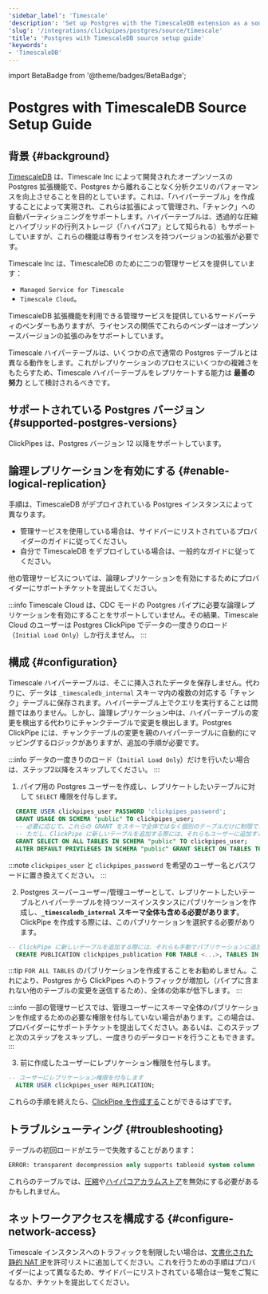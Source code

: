 ```yaml
---
'sidebar_label': 'Timescale'
'description': 'Set up Postgres with the TimescaleDB extension as a source for ClickPipes'
'slug': '/integrations/clickpipes/postgres/source/timescale'
'title': 'Postgres with TimescaleDB source setup guide'
'keywords':
- 'TimescaleDB'
---
```


import BetaBadge from '@theme/badges/BetaBadge';


# Postgres with TimescaleDB Source Setup Guide

<BetaBadge/>

## 背景 {#background}

[TimescaleDB](https://github.com/timescale/timescaledb) は、Timescale Inc によって開発されたオープンソースの Postgres 拡張機能で、Postgres から離れることなく分析クエリのパフォーマンスを向上させることを目的としています。これは、「ハイパーテーブル」を作成することによって実現され、これらは拡張によって管理され、「チャンク」への自動パーティショニングをサポートします。ハイパーテーブルは、透過的な圧縮とハイブリッドの行列ストレージ（「ハイパコア」として知られる）もサポートしていますが、これらの機能は専有ライセンスを持つバージョンの拡張が必要です。

Timescale Inc は、TimescaleDB のために二つの管理サービスを提供しています：
- `Managed Service for Timescale`
- `Timescale Cloud`。

TimescaleDB 拡張機能を利用できる管理サービスを提供しているサードパーティのベンダーもありますが、ライセンスの関係でこれらのベンダーはオープンソースバージョンの拡張のみをサポートしています。

Timescale ハイパーテーブルは、いくつかの点で通常の Postgres テーブルとは異なる動作をします。これがレプリケーションのプロセスにいくつかの複雑さをもたらすため、Timescale ハイパーテーブルをレプリケートする能力は **最善の努力** として検討されるべきです。

## サポートされている Postgres バージョン {#supported-postgres-versions}

ClickPipes は、Postgres バージョン 12 以降をサポートしています。

## 論理レプリケーションを有効にする {#enable-logical-replication}

手順は、TimescaleDB がデプロイされている Postgres インスタンスによって異なります。

- 管理サービスを使用している場合は、サイドバーにリストされているプロバイダーのガイドに従ってください。
- 自分で TimescaleDB をデプロイしている場合は、一般的なガイドに従ってください。

他の管理サービスについては、論理レプリケーションを有効にするためにプロバイダーにサポートチケットを提出してください。

:::info
Timescale Cloud は、CDC モードの Postgres パイプに必要な論理レプリケーションを有効にすることをサポートしていません。その結果、Timescale Cloud のユーザーは Postgres ClickPipe でデータの一度きりのロード（`Initial Load Only`）しか行えません。
:::

## 構成 {#configuration}

Timescale ハイパーテーブルは、そこに挿入されたデータを保存しません。代わりに、データは `_timescaledb_internal` スキーマ内の複数の対応する「チャンク」テーブルに保存されます。ハイパーテーブル上でクエリを実行することは問題ではありません。しかし、論理レプリケーション中は、ハイパーテーブルの変更を検出する代わりにチャンクテーブルで変更を検出します。Postgres ClickPipe には、チャンクテーブルの変更を親のハイパーテーブルに自動的にマッピングするロジックがありますが、追加の手順が必要です。

:::info
データの一度きりのロード（`Initial Load Only`）だけを行いたい場合は、ステップ2以降をスキップしてください。
:::

1. パイプ用の Postgres ユーザーを作成し、レプリケートしたいテーブルに対して `SELECT` 権限を付与します。

```sql
  CREATE USER clickpipes_user PASSWORD 'clickpipes_password';
  GRANT USAGE ON SCHEMA "public" TO clickpipes_user;
  -- 必要に応じて、これらの GRANT をスキーマ全体ではなく個別のテーブルだけに制限できます
  -- ただし、ClickPipe に新しいテーブルを追加する際には、それらもユーザーに追加する必要があります。
  GRANT SELECT ON ALL TABLES IN SCHEMA "public" TO clickpipes_user;
  ALTER DEFAULT PRIVILEGES IN SCHEMA "public" GRANT SELECT ON TABLES TO clickpipes_user;
```

:::note
`clickpipes_user` と `clickpipes_password` を希望のユーザー名とパスワードに置き換えてください。
:::

2. Postgres スーパーユーザー/管理ユーザーとして、レプリケートしたいテーブルとハイパーテーブルを持つソースインスタンスにパブリケーションを作成し、**`_timescaledb_internal` スキーマ全体も含める必要があります**。ClickPipe を作成する際には、このパブリケーションを選択する必要があります。

```sql
-- ClickPipe に新しいテーブルを追加する際には、それらも手動でパブリケーションに追加する必要があります。
  CREATE PUBLICATION clickpipes_publication FOR TABLE <...>, TABLES IN SCHEMA _timescaledb_internal;
```

:::tip
`FOR ALL TABLES` のパブリケーションを作成することをお勧めしません。これにより、Postgres から ClickPipes へのトラフィックが増加し（パイプに含まれない他のテーブルの変更を送信するため）、全体の効率が低下します。
::: 

:::info
一部の管理サービスでは、管理ユーザーにスキーマ全体のパブリケーションを作成するための必要な権限を付与していない場合があります。この場合は、プロバイダーにサポートチケットを提出してください。あるいは、このステップと次のステップをスキップし、一度きりのデータロードを行うこともできます。
:::

3. 前に作成したユーザーにレプリケーション権限を付与します。

```sql
-- ユーザーにレプリケーション権限を付与します
  ALTER USER clickpipes_user REPLICATION;
```

これらの手順を終えたら、[ClickPipe を作成する](../index.md)ことができるはずです。

## トラブルシューティング {#troubleshooting}

テーブルの初回ロードがエラーで失敗することがあります：

```sql
ERROR: transparent decompression only supports tableoid system column (SQLSTATE 42P10)
```

これらのテーブルでは、[圧縮](https://docs.timescale.com/api/latest/compression/decompress_chunk)や[ハイパコアカラムストア](https://docs.timescale.com/api/latest/hypercore/convert_to_rowstore)を無効にする必要があるかもしれません。

## ネットワークアクセスを構成する {#configure-network-access}

Timescale インスタンスへのトラフィックを制限したい場合は、[文書化された静的 NAT IP](../../index.md#list-of-static-ips)を許可リストに追加してください。これを行うための手順はプロバイダーによって異なるため、サイドバーにリストされている場合は一覧をご覧になるか、チケットを提出してください。
